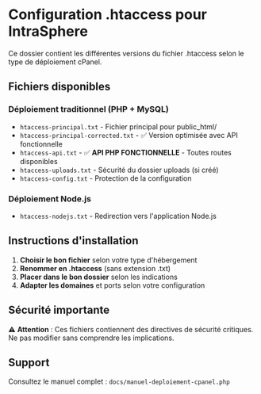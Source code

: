 # Configuration .htaccess pour IntraSphere

Ce dossier contient les différentes versions du fichier .htaccess selon le type de déploiement cPanel.

## Fichiers disponibles

### Déploiement traditionnel (PHP + MySQL)
- `htaccess-principal.txt` - Fichier principal pour public_html/
- `htaccess-principal-corrected.txt` - ✅ Version optimisée avec API fonctionnelle
- `htaccess-api.txt` - ✅ **API PHP FONCTIONNELLE** - Toutes routes disponibles
- `htaccess-uploads.txt` - Sécurité du dossier uploads (si créé)
- `htaccess-config.txt` - Protection de la configuration

### Déploiement Node.js
- `htaccess-nodejs.txt` - Redirection vers l'application Node.js

## Instructions d'installation

1. **Choisir le bon fichier** selon votre type d'hébergement
2. **Renommer en .htaccess** (sans extension .txt)
3. **Placer dans le bon dossier** selon les indications
4. **Adapter les domaines** et ports selon votre configuration

## Sécurité importante

⚠️ **Attention** : Ces fichiers contiennent des directives de sécurité critiques. Ne pas modifier sans comprendre les implications.

## Support

Consultez le manuel complet : `docs/manuel-deploiement-cpanel.php`